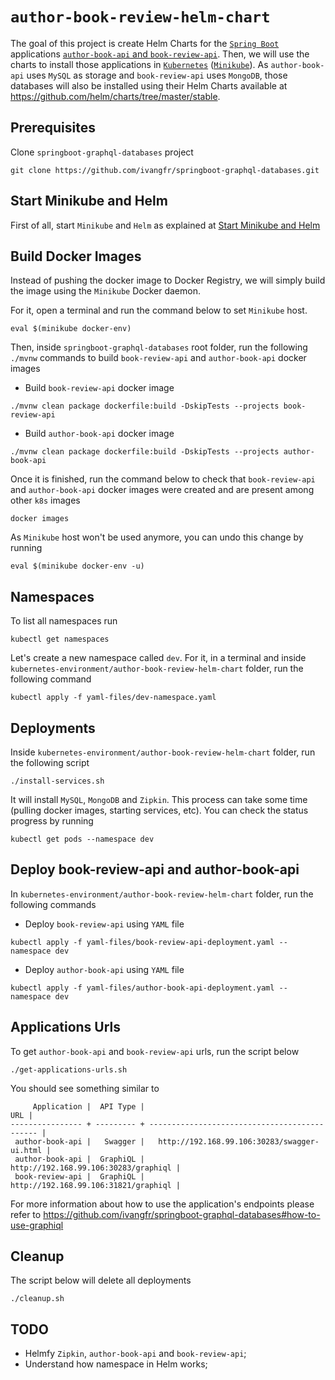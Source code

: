 # `author-book-review-helm-chart`

The goal of this project is create Helm Charts for the [`Spring Boot`](https://docs.spring.io/spring-boot/docs/current/reference/htmlsingle/)
applications [`author-book-api` and `book-review-api`](https://github.com/ivangfr/springboot-graphql-databases). Then,
we will use the charts to install those applications in [`Kubernetes`](https://kubernetes.io)
([`Minikube`](https://kubernetes.io/docs/getting-started-guides/minikube)). As `author-book-api` uses `MySQL` as storage
and `book-review-api` uses `MongoDB`, those databases will also be installed using their Helm Charts available at
https://github.com/helm/charts/tree/master/stable.

## Prerequisites

Clone `springboot-graphql-databases` project
```
git clone https://github.com/ivangfr/springboot-graphql-databases.git
```

## Start Minikube and Helm

First of all, start `Minikube` and `Helm` as explained at [Start Minikube and Helm](https://github.com/ivangfr/kubernetes-environment#start-minikube-and-helm)

## Build Docker Images

Instead of pushing the docker image to Docker Registry, we will simply build the image using the `Minikube` Docker daemon.

For it, open a terminal and run the command below to set `Minikube` host.
```
eval $(minikube docker-env)
```

Then, inside `springboot-graphql-databases` root folder, run the following `./mvnw` commands to build `book-review-api`
and `author-book-api` docker images

- Build `book-review-api` docker image
```
./mvnw clean package dockerfile:build -DskipTests --projects book-review-api
```

- Build `author-book-api` docker image
```
./mvnw clean package dockerfile:build -DskipTests --projects author-book-api
```

Once it is finished, run the command below to check that `book-review-api` and `author-book-api` docker images were
created and are present among other `k8s` images
```
docker images
```

As `Minikube` host won't be used anymore, you can undo this change by running   
```
eval $(minikube docker-env -u)
```

## Namespaces

To list all namespaces run
```
kubectl get namespaces
```

Let's create a new namespace called `dev`. For it, in a terminal and inside `kubernetes-environment/author-book-review-helm-chart`
folder, run the following command
```
kubectl apply -f yaml-files/dev-namespace.yaml
```

## Deployments

Inside `kubernetes-environment/author-book-review-helm-chart` folder, run the following script
```
./install-services.sh
```

It will install `MySQL`, `MongoDB` and `Zipkin`. This process can take some time (pulling docker images, starting
services, etc). You can check the status progress by running
```
kubectl get pods --namespace dev
```

## Deploy book-review-api and author-book-api

In `kubernetes-environment/author-book-review-helm-chart` folder, run the following commands

- Deploy `book-review-api` using `YAML` file
```
kubectl apply -f yaml-files/book-review-api-deployment.yaml --namespace dev
```

- Deploy `author-book-api` using `YAML` file
```
kubectl apply -f yaml-files/author-book-api-deployment.yaml --namespace dev
```

## Applications Urls

To get `author-book-api` and `book-review-api` urls, run the script below
```
./get-applications-urls.sh
```

You should see something similar to
```
     Application |  API Type |                                           URL |
---------------- + --------- + --------------------------------------------- |
 author-book-api |   Swagger |   http://192.168.99.106:30283/swagger-ui.html |
 author-book-api |  GraphiQL |          http://192.168.99.106:30283/graphiql |
 book-review-api |  GraphiQL |          http://192.168.99.106:31821/graphiql |
```

For more information about how to use the application's endpoints please refer to
https://github.com/ivangfr/springboot-graphql-databases#how-to-use-graphiql

## Cleanup

The script below will delete all deployments
```
./cleanup.sh
```

## TODO

- Helmfy `Zipkin`, `author-book-api` and `book-review-api`;
- Understand how namespace in Helm works;
